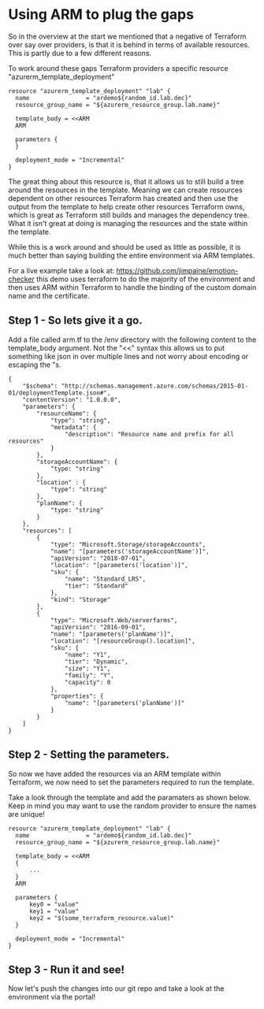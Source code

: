 # Using ARM to plug the gaps

So in the overview at the start we mentioned that a negative of Terraform over say over providers, is that it is behind in terms of available resources. This is partly due to a few different reasons.

To work around these gaps Terraform providers a specific resource "azurerm_template_deployment"

```
resource "azurerm_template_deployment" "lab" {
  name                = "ardemo${random_id.lab.dec}"
  resource_group_name = "${azurerm_resource_group.lab.name}"

  template_body = <<ARM
  ARM

  parameters {
  }

  deployment_mode = "Incremental"
}
```

The great thing about this resource is, that it allows us to still build a tree around the resources in the template. Meaning we can create resources dependent on other resources Terraform has created and then use the output from the template to help create other resources Terraform owns, which is great as Terraform still builds and manages the dependency tree. What it isn't great at doing is managing the resources and the state within the template.

While this is a work around and should be used as little as possible, it is much better than saying building the entire environment via ARM templates.

For a live example take a look at: https://github.com/jimpaine/emotion-checker this demo uses terraform to do the majority of the environment and then uses ARM within Terraform to handle the binding of the custom domain name and the certificate.

## Step 1 - So lets give it a go.

Add a file called arm.tf to the /env directory with the following content to the template_body argument. Not the "<<" syntax this allows us to put something like json in over multiple lines and not worry about encoding or escaping the "s.

```
{
    "$schema": "http://schemas.management.azure.com/schemas/2015-01-01/deploymentTemplate.json#",
    "contentVersion": "1.0.0.0",
    "parameters": {
        "resourceName": {
            "type": "string",
            "metadata": {
                "description": "Resource name and prefix for all resources"
            }
        },
        "storageAccountName": {
            "type: "string"
        },
        "location" : {
            "type": "string"
        },
        "planName": {
            "type: "string"
        }
    },
    "resources": [
        {
            "type": "Microsoft.Storage/storageAccounts",
            "name": "[parameters('storageAccountName')]",
            "apiVersion": "2018-07-01",
            "location": "[parameters('location')]",
            "sku": {
                "name": "Standard_LRS",
                "tier": "Standard"
            },
            "kind": "Storage"
        },       
        {
            "type": "Microsoft.Web/serverfarms",
            "apiVersion": "2016-09-01",
            "name": "[parameters('planName')]",
            "location": "[resourceGroup().location]",
            "sku": {
                "name": "Y1",
                "tier": "Dynamic",
                "size": "Y1",
                "family": "Y",
                "capacity": 0
            },
            "properties": {
                "name": "[parameters('planName')]"
            }
        }
    ]
}
```

## Step 2 - Setting the parameters.

So now we have added the resources via an ARM template within Terraform, we now need to set the parameters required to run the template.

Take a look through the template and add the paramaters as shown below. Keep in mind you may want to use the random provider to ensure the names are unique!

```
resource "azurerm_template_deployment" "lab" {
  name                = "ardemo${random_id.lab.dec}"
  resource_group_name = "${azurerm_resource_group.lab.name}"

  template_body = <<ARM
  {
      ...
  }
  ARM

  parameters {
      key0 = "value"
      key1 = "value"
      key2 = "$(some_terraform_resource.value)"
  }

  deployment_mode = "Incremental"
}
```

## Step 3 - Run it and see!

Now let's push the changes into our git repo and take a look at the environment via the portal!
